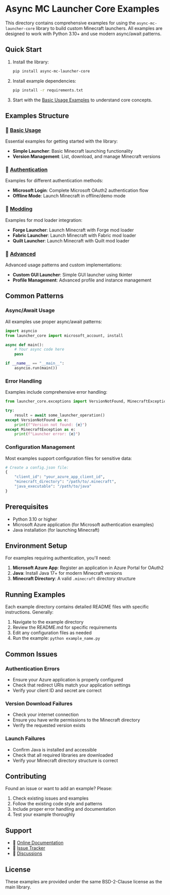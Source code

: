 # Async MC Launcher Core Examples

This directory contains comprehensive examples for using the `async-mc-launcher-core` library to build custom Minecraft launchers. All examples are designed to work with Python 3.10+ and use modern async/await patterns.

## Quick Start

1. Install the library:
   ```bash
   pip install async-mc-launcher-core
   ```

2. Install example dependencies:
   ```bash
   pip install -r requirements.txt
   ```

3. Start with the [Basic Usage Examples](basic_usage/) to understand core concepts.

## Examples Structure

### 📁 [Basic Usage](basic_usage/)
Essential examples for getting started with the library:
- **Simple Launcher**: Basic Minecraft launching functionality
- **Version Management**: List, download, and manage Minecraft versions

### 🔐 [Authentication](authentication/)
Examples for different authentication methods:
- **Microsoft Login**: Complete Microsoft OAuth2 authentication flow
- **Offline Mode**: Launch Minecraft in offline/demo mode

### 🔧 [Modding](modding/)
Examples for mod loader integration:
- **Forge Launcher**: Launch Minecraft with Forge mod loader
- **Fabric Launcher**: Launch Minecraft with Fabric mod loader  
- **Quilt Launcher**: Launch Minecraft with Quilt mod loader

### 🚀 [Advanced](advanced/)
Advanced usage patterns and custom implementations:
- **Custom GUI Launcher**: Simple GUI launcher using tkinter
- **Profile Management**: Advanced profile and instance management

## Common Patterns

### Async/Await Usage
All examples use proper async/await patterns:

```python
import asyncio
from launcher_core import microsoft_account, install

async def main():
    # Your async code here
    pass

if __name__ == "__main__":
    asyncio.run(main())
```

### Error Handling
Examples include comprehensive error handling:

```python
from launcher_core.exceptions import VersionNotFound, MinecraftException

try:
    result = await some_launcher_operation()
except VersionNotFound as e:
    print(f"Version not found: {e}")
except MinecraftException as e:
    print(f"Launcher error: {e}")
```

### Configuration Management
Most examples support configuration files for sensitive data:

```python
# Create a config.json file:
{
    "client_id": "your_azure_app_client_id",
    "minecraft_directory": "/path/to/.minecraft",
    "java_executable": "/path/to/java"
}
```

## Prerequisites

- Python 3.10 or higher
- Microsoft Azure application (for Microsoft authentication examples)
- Java installation (for launching Minecraft)

## Environment Setup

For examples requiring authentication, you'll need:

1. **Microsoft Azure App**: Register an application in Azure Portal for OAuth2
2. **Java**: Install Java 17+ for modern Minecraft versions
3. **Minecraft Directory**: A valid `.minecraft` directory structure

## Running Examples

Each example directory contains detailed README files with specific instructions. Generally:

1. Navigate to the example directory
2. Review the README.md for specific requirements
3. Edit any configuration files as needed
4. Run the example: `python example_name.py`

## Common Issues

### Authentication Errors
- Ensure your Azure application is properly configured
- Check that redirect URIs match your application settings
- Verify your client ID and secret are correct

### Version Download Failures
- Check your internet connection
- Ensure you have write permissions to the Minecraft directory
- Verify the requested version exists

### Launch Failures
- Confirm Java is installed and accessible
- Check that all required libraries are downloaded
- Verify your Minecraft directory structure is correct

## Contributing

Found an issue or want to add an example? Please:
1. Check existing issues and examples
2. Follow the existing code style and patterns
3. Include proper error handling and documentation
4. Test your example thoroughly

## Support

- 📖 [Online Documentation](https://minecraft-launcher-lib.readthedocs.io)
- 🐛 [Issue Tracker](https://github.com/JaydenChao101/async-mc-launcher-core/issues)
- 💬 [Discussions](https://github.com/JaydenChao101/async-mc-launcher-core/discussions)

## License

These examples are provided under the same BSD-2-Clause license as the main library.